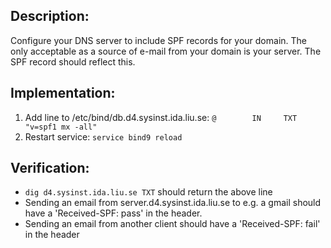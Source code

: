 ## Description:
  Configure your DNS server to include SPF records for your domain.
  The only acceptable as a source of e-mail from your domain is your server.
  The SPF record should reflect this.

## Implementation:
1. Add line to /etc/bind/db.d4.sysinst.ida.liu.se:
    ```@        IN     TXT     "v=spf1 mx -all"```
2. Restart service:
    ```service bind9 reload```

## Verification:
* `dig d4.sysinst.ida.liu.se TXT` should return the above line
* Sending an email from server.d4.sysinst.ida.liu.se to e.g. a gmail should
    have a 'Received-SPF: pass' in the header.
* Sending an email from another client should have a 'Received-SPF: fail' in the
    header
